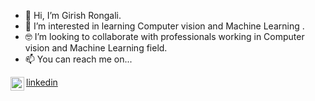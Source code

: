 - 👋 Hi, I’m Girish Rongali.
- 👀 I’m interested in learning Computer vision and Machine Learning .
- 🤓 I’m looking to collaborate with professionals working in Computer vision and Machine Learning field.
- 📫 You can reach me on...
 
<img align="left" alt="codeSTACKr | LinkedIn" width="22px" src="https://cdn.jsdelivr.net/npm/simple-icons@v3/icons/linkedin.svg" />[linkedin](https://www.linkedin.com/in/girish-rongali-505a94148)


<br />
<!---
girish445ai/girish445ai is a ✨ special ✨ repository because its `README.md` (this file) appears on your GitHub profile.
You can click the Preview link to take a look at your changes.
--->
 
